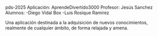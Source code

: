 pds-2025
Aplicación: AprendeDivertido3000 Profesor: Jesús Sanchez Alumnos: -Diego Vidal Box -Luis Rosique Ramirez

Una aplicación destinada a la adquisición de nuevos conocimientos, realmente de cualquier ámbito, de forma relajada y amena.
